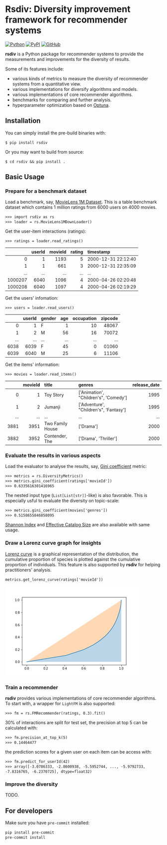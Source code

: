 # Rsdiv: Diversity improvement framework for recommender systems
[![Python](https://img.shields.io/badge/python-3.6%7C3.7%7C3.8%7C3.9-red?logo=Python&logoColor=white)](https://www.python.org)
[![PyPI](https://img.shields.io/pypi/v/rsdiv?color=green)](https://pypi.org/project/rsdiv/)
[![GitHub](https://img.shields.io/github/license/yuanlonghao/reranking?color=blue)](https://github.com/smartnews/rsdiv)

**rsdiv** is a Python package for recommender systems to provide the measurements and improvements for the diversity of results.

Some of its features include:
- various kinds of metrics to measure the diversity of recommender systems from a quantitative view.
- various implementations for diversify algorithms and models.
- various implementations of core recommender algorithms.
- benchmarks for comparing and further analysis.
- hyperparameter optimization based on [Optuna](https://github.com/optuna/optuna).

## Installation
You can simply install the pre-build binaries with:
```
$ pip install rsdiv
```
Or you may want to build from source:
```
$ cd rsdiv && pip install .
```
## Basic Usage
### Prepare for a benchmark dataset
Load a benchmark, say, [MovieLens 1M Dataset](https://grouplens.org/datasets/movielens/1m/). This is a table benchmark dataset which contains 1 million ratings from 6000 users on 4000 movies.
```
>>> import rsdiv as rs
>>> loader = rs.MovieLens1MDownLoader()
```
Get the user-item interactions (ratings):
```
>>> ratings = loader.read_ratings()
```
|    |   userId |   movieId |   rating | timestamp           |
|---:|---------:|----------:|---------:|:--------------------|
|  0 |        1 |      1193 |        5 | 2000-12-31 22:12:40 |
|  1 |        1 |       661 |        3 | 2000-12-31 22:35:09 |
|  ... |        ... |      ... |        ... | ... |
| 1000207 |     6040 |      1096 |        4 | 2000-04-26 02:20:48|
| 1000208 |     6040 |      1097 |        4 | 2000-04-26 02:19:29|

Get the users' infomation:
```
>>> users = loader.read_users()
```
|    |   userId | gender   |   age |   occupation |   zipcode |
|---:|---------:|:---------|------:|-------------:|----------:|
|  0 |        1 | F        |     1 |           10 |     48067 |
|  1 |        2 | M        |    56 |           16 |     70072 |
|  ... |        ... | ...        |    ... |     ... |   ... |
| 6038 |     6039 | F        |    45 |            0 |     01060 |
| 6039 |     6040 | M        |    25 |            6 |     11106 |

Get the items' information:
```
>>> movies = loader.read_items()
```
|    |   movieId | title      | genres      |   release_date |
|---:|----------:|:--------------|:-------|-------:|
|  0 |         1 | Toy Story   | [\'Animation\', "Children\'s", \'Comedy\']  |   1995 |
|  1 |         2 | Jumanji      | [\'Adventure\', "Children\'s", \'Fantasy\'] |   1995 |
|  ... |   ... | ... | ...     |   ... |
| 3881 | 3951 | Two Family House | ['Drama'] |   2000 |
| 3882 | 3952 | Contender, The   | ['Drama', 'Thriller'] |  2000 |

### Evaluate the results in various aspects
Load the evaluator to analyse the results, say, [Gini coefficient](https://en.wikipedia.org/wiki/Gini_coefficient) metric:
```
>>> metrics = rs.DiversityMetrics()
>>> metrics.gini_coefficient(ratings['movieId'])
>>> 0.6335616301416965
```
The nested input type (`List[List[str]]`-like) is also favorable. This is especially usful to evaluate the diversity on topic-scale:
```
>>> metrics.gini_coefficient(movies['genres'])
>>> 0.5158655846858095
```

[Shannon Index](https://en.wikipedia.org/wiki/Diversity_index#Shannon_index) and [Effective Catalog Size](https://www.businessinsider.com/how-netflix-recommendations-work-2016-9) are also available with same usage.

### Draw a Lorenz curve graph for insights
[Lorenz curve](https://en.wikipedia.org/wiki/Lorenz_curve) is a graphical representation of the distribution, the cumulative proportion of species is plotted against the cumulative proportion of individuals. This feature is also supported by **rsdiv** for helping practitioners' analysis.
```
metrics.get_lorenz_curve(ratings['movieId'])
```
![Lorenz](pics/Lorenz.png)

### Train a recommender
**rsdiv** provides various implementations of core recommender algorithms. To start with, a wrapper for `LightFM` is also supported:
```
>>> fm = rs.FMRecommender(ratings, 0.3).fit()
```
30% of interactions are split for test set, the precision at top 5 can be calculated with:
```
>>> fm.precision_at_top_k(5)
>>> 0.14464477
```
the prediction scores for a given user on each item can be access with:
```
>>> fm.predict_for_userId(42)
>>> array([-3.0786333, -2.8600938, -5.5952744, ..., -5.9792733, -7.8316765, -6.2370725], dtype=float32)
```
### Improve the diversity
TODO.

## For developers
Make sure you have `pre-commit` installed:
```
pip install pre-commit
pre-commit install
```
